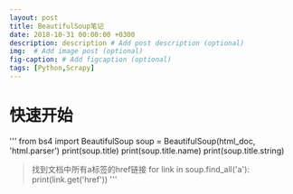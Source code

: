 ```yaml
---
layout: post
title: BeautifulSoup笔记 
date: 2018-10-31 00:00:00 +0300
description: description # Add post description (optional)
img:  # Add image post (optional)
fig-caption: # Add figcaption (optional)
tags: [Python,Scrapy]
---
```

# 快速开始

'''
from bs4 import BeautifulSoup
soup = BeautifulSoup(html_doc, 'html.parser')
print(soup.title)
print(soup.title.name)
print(soup.title.string)
> 找到文档中所有a标签的href链接
for link in soup.find_all('a'):
	print(link.get('href'))
'''


